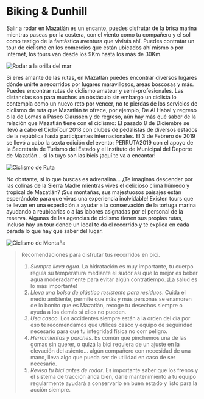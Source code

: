# Biking & Dunhill #

Salir a rodar en Mazatlán es un encanto, puedes disfrutar de la brisa marina mientras paseas por la costera, con el viento como tu compañero y el sol como testigo de la fantástica aventura que vivirás ahí.
Puedes contratar un tour de ciclismo en los comercios que están ubicados ahí mismo o por internet, los tours van desde los 9Km hasta los más de 30Km.

![Rodar a la orilla del mar](https://programadestinosmexico.com/que-hacer/aventura-y-ecoturismo/mazatlan/Ciclismo%20de%20Montana%20en%20Mazatlan.jpg)

Si eres amante de las rutas, en Mazatlán puedes encontrar diversos lugares dónde unirte a recorridos por lugares maravillosos, areas boscosas y más. Puedes encontrar rutas de ciclismo amateur y semi-profesionales. Las distancias son para muchos un obstáculo sin embargo un ciclista lo contempla como un nuevo reto por vencer, no te pierdas de los servicios de ciclismo de ruta que Mazatlán te ofrece, por ejemplo,  De Al Habal y regreso o la de Lomas a Paseo Claussen y de regreso, aún hay más qué saber de la relación que Mazatlán tiene con el ciclismo:
El pasado 8 de Diciembre se llevó a cabo el CicloTour 2018 con clubes de pedalistas de diversos estados de la república hasta participantes internacionales. El 3 de Febrero de 2019 se llevó a cabo la sexta edición del evento: PERRUTA2019 con el apoyo de la Secretaría de Turismo del Estado y el Instituto de Municipal del Deporte de Mazatlán... si lo tuyo son las bicis ¡aquí te va a encantar!


![Ciclismo de Ruta](https://static.wixstatic.com/media/2a4742_9d1b46e2f8bdf80a4326fe045c6d40ed.png)

No obstante, si lo que buscas es adrenalina… ¿Te imaginas descender por las colinas de la Sierra Madre mientras vives el delicioso clima húmedo y tropical de Mazatlán? ¡Sus montañas, sus majestuosos paisajes están esperándote para que vivas una experiencia inolvidable!
Existen tours que te llevan en una expedición a ayudar a la conservación de la tortuga marina ayudando a reubicarlas o a las labores asignadas por el personal de la reserva. Algunas de las agencias de ciclismo tienen sus propias rutas, incluso hay un tour donde un local te da el recorrido y te explica en cada parada lo que hay que saber del lugar.


![Ciclismo de Montaña](https://media-cdn.tripadvisor.com/media/photo-s/0a/88/0c/2f/mazatlan-bike-tour.jpg)

> Recomendaciones para disfrutar tus recorridos en bici.
> 1. *Siempre lleva agua*. La hidratación es muy importante, tu cuerpo regula su temperatura mediante el sudor así que lo mejor es beber agua moderadamente para evitar algún contratiempo. ¡La salud es lo más importante!
> 2. *Lleva una bolsa de plástico resistente para residuos*. Cuida el medio ambiente, permite que más y más personas se enamoren de lo bonito que es Mazatlán, recoge tu desechos siempre o ayuda a los demás si ellos no pueden.
> 3. *Usa casco*. Los accidentes siempre están a la orden del día por eso te recomendamos que utilices casco y equipo de seguiridad necesario para que tu integridad física no corr peligro.
> 4. *Herramientas y parches*. Es común que pinchemos una de las gomas sin querer, o quizá la bici requiera de un ajuste en la elevación del asiento... algún compañero con necesidad de una mano, lleva algo que pueda ser de utilidad en caso de ser necesario.
> 5. *Revisa tu bici antes de rodar*. Es importante saber que los frenos y el sistema de tracción anda bien, darle mantenimiento a tu equipo regularmente ayudará a conservarlo en buen estado y listo para la acción siempre.
